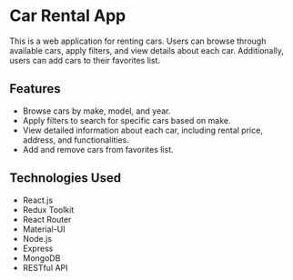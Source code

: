 # Car Rental App

This is a web application for renting cars. Users can browse through available cars, apply filters, and view details about each car. Additionally, users can add cars to their favorites list.

## Features

- Browse cars by make, model, and year.
- Apply filters to search for specific cars based on make.
- View detailed information about each car, including rental price, address, and functionalities.
- Add and remove cars from favorites list.

## Technologies Used

- React.js
- Redux Toolkit
- React Router
- Material-UI
- Node.js
- Express
- MongoDB
- RESTful API
